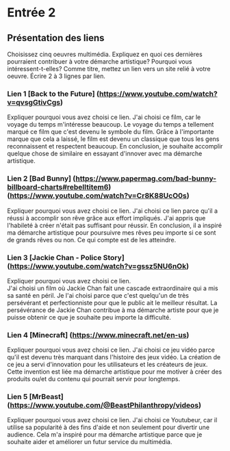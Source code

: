 # Entrée 2
## Présentation des liens
Choisissez cinq oeuvres multimédia. Expliquez en quoi ces dernières pourraient contribuer à votre démarche artistique? Pourquoi vous intéressent-t-elles? Comme titre, mettez un lien vers un site relié à votre oeuvre. Écrire 2 à 3 lignes par lien.


### Lien 1 [Back to the Future] (https://www.youtube.com/watch?v=qvsgGtivCgs)
Expliquer pourquoi vous avez choisi ce lien. 
J'ai choisi ce film, car le voyage du temps m'intéresse beaucoup. Le voyage du temps a tellement marqué ce film que c'est devenu le symbole du film. Grâce à l'importante marque que cela a laissé, le film est devenu un classique que tous les gens reconnaissent et respectent beaucoup. En conclusion, je souhaite accomplir quelque chose de similaire en essayant d'innover avec ma démarche artistique.

### Lien 2 [Bad Bunny] (https://www.papermag.com/bad-bunny-billboard-charts#rebelltitem6)(https://www.youtube.com/watch?v=Cr8K88UcO0s)
Expliquer pourquoi vous avez choisi ce lien.
J'ai choisi ce lien parce qu'il a réussi à accomplir son rêve grâce aux effort impliqués. J'ai appris que l'habileté à créer n'était pas suffisant pour réussir. En conclusion, il a inspiré ma démarche artistique pour poursuivre mes rêves peu importe si ce sont de grands rêves ou non. Ce qui compte est de les atteindre.

### Lien 3 [Jackie Chan - Police Story] (https://www.youtube.com/watch?v=gssz5NU6nOk)
Expliquer pourquoi vous avez choisi ce lien.  
J'ai choisi un film où Jackie Chan fait une cascade extraordinaire qui a mis sa santé en péril. Je l'ai choisi parce que c'est quelqu'un de très persévérant et perfectionniste pour que le public ait le meilleur résultat. La persévérance de Jackie Chan contribue à ma démarche artiste pour que je puisse obtenir ce que je souhaite peu importe la difficulté.

### Lien 4 [Minecraft] (https://www.minecraft.net/en-us)
Expliquer pourquoi vous avez choisi ce lien. 
J'ai choisi ce jeu vidéo parce qu'il est devenu très marquant dans l'histoire des jeux vidéo. La création de ce jeu a servi d'innovation pour les utilisateurs et les créateurs de jeux. Cette invention est liée ma démarche artistique pour me motiver à créer des produits ou/et du contenu qui pourrait servir pour longtemps. 

### Lien 5 [MrBeast] (https://www.youtube.com/@BeastPhilanthropy/videos)
Expliquer pourquoi vous avez choisi ce lien. 
J'ai choisi ce Youtubeur, car il utilise sa popularité à des fins d'aide et non seulement pour divertir une audience. Cela m'a inspiré pour ma démarche artistique parce que je souhaite aider et améliorer un futur service du multimédia. 
